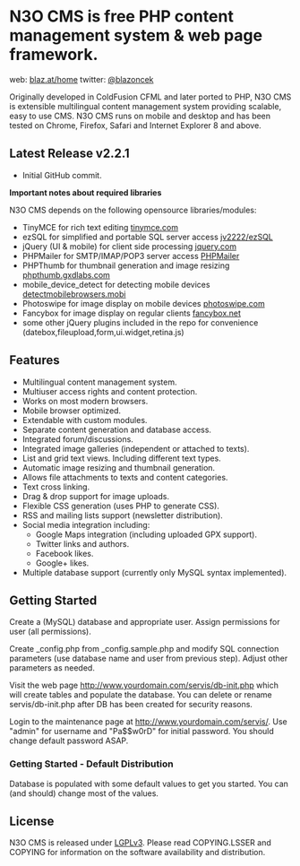 # N3O CMS is free PHP content management system & web page framework.

web: [blaz.at/home](http://blaz.at/home)
twitter: [@blazoncek](http://twitter.com/#!/blazoncek)

Originally developed in ColdFusion CFML and later ported to PHP, N3O CMS is extensible multilingual content management system providing scalable, easy to use CMS.
N3O CMS runs on mobile and desktop and has been tested on Chrome, Firefox, Safari and Internet Explorer 8 and above.

## Latest Release v2.2.1

- Initial GitHub commit.

**Important notes about required libraries**

N3O CMS depends on the following opensource libraries/modules:

- TinyMCE for rich text editing [tinymce.com](http://www.tinymce.com)
- ezSQL for simplified and portable SQL server access [jv2222/ezSQL](https://github.com/jv2222/ezSQL)
- jQuery (UI & mobile) for client side processing [jquery.com](http://jquery.com)
- PHPMailer for SMTP/IMAP/POP3 server access [PHPMailer](https://github.com/PHPMailer/PHPMailer)
- PHPThumb for thumbnail generation and image resizing [phpthumb.gxdlabs.com](http://phpthumb.gxdlabs.com)
- mobile_device_detect for detecting mobile devices [detectmobilebrowsers.mobi](http://detectmobilebrowsers.mobi/)
- Photoswipe for image display on mobile devices [photoswipe.com](http://www.photoswipe.com)
- Fancybox for image display on regular clients [fancybox.net](http://fancybox.net)
- some other jQuery plugins included in the repo for convenience (datebox,fileupload,form,ui.widget,retina.js)

## Features

- Multilingual content management system.
- Multiuser access rights and content protection.
- Works on most modern browsers.
- Mobile browser optimized.
- Extendable with custom modules.
- Separate content generation and database access.
- Integrated forum/discussions.
- Integrated image galleries (independent or attached to texts).
- List and grid text views. Including different text types.
- Automatic image resizing and thumbnail generation.
- Allows file attachments to texts and content categories.
- Text cross linking.
- Drag & drop support for image uploads.
- Flexible CSS generation (uses PHP to generate CSS).
- RSS and mailing lists support (newsletter distribution).
- Social media integration including:
    - Google Maps integration (including uploaded GPX support).
    - Twitter links and authors.
    - Facebook likes.
    - Google+ likes.
- Multiple database support (currently only MySQL syntax implemented).

## Getting Started

Create a (MySQL) database and appropriate user. Assign permissions for user (all permissions).

Create _config.php from _config.sample.php and modify SQL connection parameters (use database name and user from previous step). Adjust other parameters as needed.

Visit the web page http://www.yourdomain.com/servis/db-init.php which will create tables and populate the database. You can delete or rename servis/db-init.php after DB has been created for security reasons.

Login to the maintenance page at http://www.yourdomain.com/servis/. Use "admin" for username and "Pa$$w0rD" for initial password. You should change default password ASAP.

### Getting Started - Default Distribution

Database is populated with some default values to get you started. You can (and should) change most of the values.

## License

N3O CMS is released under [LGPLv3](http://www.gnu.org/licenses/lgpl-3.0.html). Please read COPYING.LSSER and COPYING for information on the software availability and distribution.

